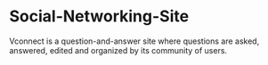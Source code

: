 # Social-Networking-Site
Vconnect is a question-and-answer site where questions are asked, answered, edited and organized by its community of users.

